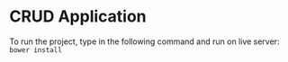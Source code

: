 # CRUD Application
To run the project, type in the following command and run on live server:
`bower install`